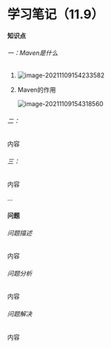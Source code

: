 

# 学习笔记（11.9）

#### 知识点

###### 一：Maven是什么

1. ![image-20211109154233582](C:\Users\Administrator\AppData\Roaming\Typora\typora-user-images\image-20211109154233582.png)

2. Maven的作用

   ![image-20211109154318560](C:\Users\Administrator\AppData\Roaming\Typora\typora-user-images\image-20211109154318560.png)

   

###### 二：

内容

###### 三：

内容

...

#### 问题

###### 问题描述

内容

###### 问题分析

内容

###### 问题解决

内容